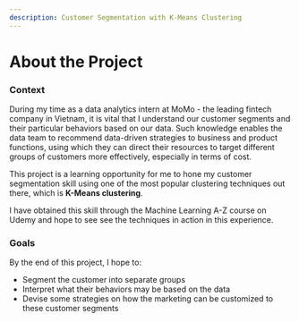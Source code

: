 ```yaml
---
description: Customer Segmentation with K-Means Clustering
---
```


# About the Project

### Context

During my time as a data analytics intern at MoMo - the leading fintech company in Vietnam, it is vital that I understand our customer segments and their particular behaviors based on our data. Such knowledge enables the data team to recommend data-driven strategies to business and product functions, using which they can direct their resources to target different groups of customers more effectively, especially in terms of cost. 

This project is a learning opportunity for me to hone my customer segmentation skill using one of the most popular clustering techniques out there, which is **K-Means clustering**. 

I have obtained this skill through the Machine Learning A-Z course on Udemy and hope to see see the techniques in action in this experience. 

### Goals

By the end of this project, I hope to: 

* Segment the customer into separate groups
* Interpret what their behaviors may be based on the data
* Devise some strategies on how the marketing can be customized to these customer segments



